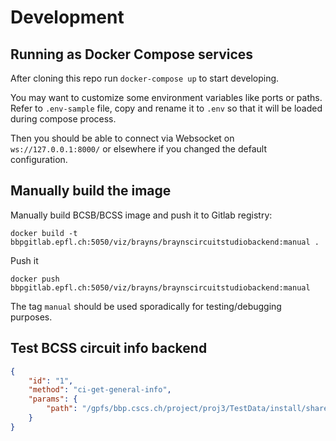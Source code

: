 # Development

## Running as Docker Compose services

After cloning this repo run `docker-compose up` to start developing.

You may want to customize some environment variables like ports or paths. Refer to `.env-sample` file,
copy and rename it to `.env` so that it will be loaded during compose process.

Then you should be able to connect via Websocket on `ws://127.0.0.1:8000/`
or elsewhere if you changed the default configuration.

## Manually build the image

Manually build BCSB/BCSS image and push it to Gitlab registry:

```
docker build -t bbpgitlab.epfl.ch:5050/viz/brayns/braynscircuitstudiobackend:manual .
```

Push it

```
docker push bbpgitlab.epfl.ch:5050/viz/brayns/braynscircuitstudiobackend:manual
```

The tag `manual` should be used sporadically for testing/debugging purposes.

## Test BCSS circuit info backend

```json
{
    "id": "1",
    "method": "ci-get-general-info",
    "params": {
        "path": "/gpfs/bbp.cscs.ch/project/proj3/TestData/install/share/BBPTestData/circuitBuilding_1000neurons/BlueConfig"
    }
}
```
